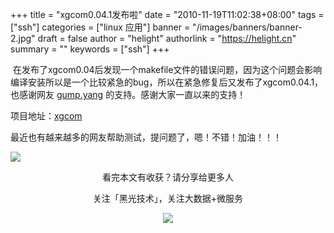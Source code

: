 +++
title = "xgcom0.04.1发布啦"
date = "2010-11-19T11:02:38+08:00"
tags = ["ssh"]
categories = ["linux 应用"]
banner = "/images/banners/banner-2.jpg"
draft = false
author = "helight"
authorlink = "https://helight.cn"
summary = ""
keywords = ["ssh"]
+++

 在发布了xgcom0.04后发现一个makefile文件的错误问题，因为这个问题会影响编译安装所以是一个比较紧急的bug，所以在紧急修复后又发布了xgcom0.04.1，也感谢网友 [gump.yang](http://code.google.com/u/gump.yang/) 的支持。感谢大家一直以来的支持！ 

项目地址：[xgcom](https://github.com/helight/xgcom)

<!--more-->

最近也有越来越多的网友帮助测试，提问题了，嗯！不错！加油！！！


![](../../../images/carousel/xgcom.png)


<center>
看完本文有收获？请分享给更多人<br>

关注「黑光技术」，关注大数据+微服务<br>

![](/images/qrcode_helight_tech.jpg)
</center>
